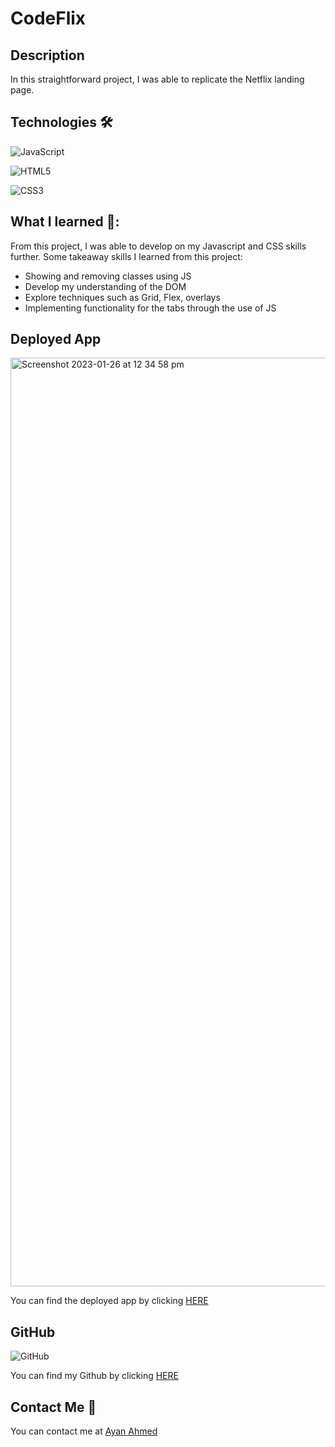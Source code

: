 # CodeFlix

## Description

In this straightforward project, I was able to replicate the Netflix landing page.

## Technologies 🛠

![JavaScript](https://img.shields.io/badge/javascript-%23323330.svg?style=for-the-badge&logo=javascript&logoColor=%23F7DF1E)

![HTML5](https://img.shields.io/badge/html5-%23E34F26.svg?style=for-the-badge&logo=html5&logoColor=white)

![CSS3](https://img.shields.io/badge/css3-%231572B6.svg?style=for-the-badge&logo=css3&logoColor=white)

## What I learned 📖:

From this project, I was able to develop on my Javascript and CSS skills further. Some takeaway skills I learned from this project:

- Showing and removing classes using JS
- Develop my understanding of the DOM
- Explore techniques such as Grid, Flex, overlays
- Implementing functionality for the tabs through the use of JS

## Deployed App

<img width="1486" alt="Screenshot 2023-01-26 at 12 34 58 pm" src="https://user-images.githubusercontent.com/108099259/214838621-d5819a5c-1406-476c-9668-544af926d338.png">

<br>

You can find the deployed app by clicking [HERE](https://ayaneey.github.io/CodeFlix/)

## GitHub

![GitHub](https://img.shields.io/badge/github-%23121011.svg?style=for-the-badge&logo=github&logoColor=white)

You can find my Github by clicking [HERE](https://github.com/ayaneey/CodeFlix)

## Contact Me 📧

You can contact me at [Ayan Ahmed](mailto:ayanahmed0210@gmail.com)

